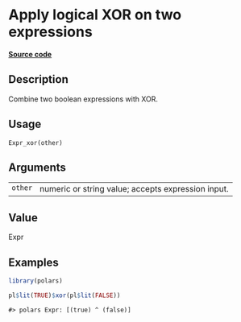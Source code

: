 

# Apply logical XOR on two expressions

[**Source code**](https://github.com/pola-rs/r-polars/tree/741f9cd2614b3302a4d033bcae447425e1b91191/R/expr__expr.R#L973)

## Description

Combine two boolean expressions with XOR.

## Usage

<pre><code class='language-R'>Expr_xor(other)
</code></pre>

## Arguments

<table>
<tr>
<td style="white-space: nowrap; font-family: monospace; vertical-align: top">
<code id="Expr_xor_:_other">other</code>
</td>
<td>
numeric or string value; accepts expression input.
</td>
</tr>
</table>

## Value

Expr

## Examples

``` r
library(polars)

pl$lit(TRUE)$xor(pl$lit(FALSE))
```

    #> polars Expr: [(true) ^ (false)]
